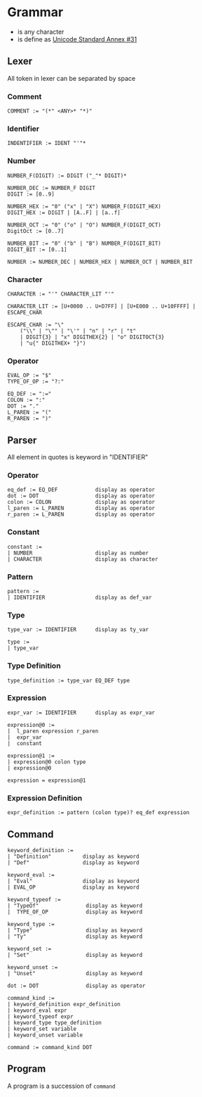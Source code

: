 # Grammar

- _<ANY>_ is any character
- _<IDENT>_ is define as [Unicode Standard Annex #31](https://www.unicode.org/reports/tr31/)

## Lexer

All token in lexer can be separated by space

### Comment

```ebnf
COMMENT := "(*" <ANY>* "*)"
```

### Identifier

```ebnf
INDENTIFIER := IDENT "'"*
```

### Number

```ebnf
NUMBER_F(DIGIT) := DIGIT ("_"* DIGIT)*
```

```ebnf
NUMBER_DEC := NUMBER_F DIGIT
DIGIT := [0..9]

NUMBER_HEX := "0" ("x" | "X") NUMBER_F(DIGIT_HEX)
DIGIT_HEX := DIGIT | [A..F] | [a..f]

NUMBER_OCT := "0" ("o" | "O") NUMBER_F(DIGIT_OCT)
DigitOct := [0..7]

NUMBER_BIT := "0" ("b" | "B") NUMBER_F(DIGIT_BIT)
DIGIT_BIT := [0..1]

NUMBER := NUMBER_DEC | NUMBER_HEX | NUMBER_OCT | NUMBER_BIT
```

### Character

```ebnf
CHARACTER := "'" CHARACTER_LIT "'"

CHARACTER_LIT := [U+0000 .. U+D7FF] | [U+E000 .. U+10FFFF] | ESCAPE_CHAR

ESCAPE_CHAR := "\"
    ("\\" | "\"" | "\'" | "n" | "r" | "t"
    | DIGIT{3} | "x" DIGITHEX{2} | "o" DIGITOCT{3}
    | "u{" DIGITHEX+ "}")
```

### Operator

```ebnf
EVAL_OP := "$"
TYPE_OF_OP := "?:"

EQ_DEF := ":="
COLON := ":"
DOT := "."
L_PAREN := "("
R_PAREN := ")"

```

## Parser

All element in quotes is keyword in "IDENTIFIER"

### Operator

```
eq_def := EQ_DEF            display as operator
dot := DOT                  display as operator
colon := COLON              display as operator
l_paren := L_PAREN          display as operator
r_paren := L_PAREN          display as operator
```

### Constant

```
constant :=
| NUMBER                    display as number
| CHARACTER                 display as character
```

### Pattern

```ebnf
pattern :=
| IDENTIFIER                display as def_var
```

### Type

```ebnf
type_var := IDENTIFIER      display as ty_var

type :=
| type_var
```

### Type Definition

```ebnf
type_definition := type_var EQ_DEF type
```

### Expression

```ebnf
expr_var := IDENTIFIER      display as expr_var

expression@0 :=
|  l_paren expression r_paren
|  expr_var
|  constant

expression@1 :=
| expression@0 colon type
| expression@0

expression = expression@1
```

### Expression Definition

```ebnf
expr_definition := pattern (colon type)? eq_def expression
```

## Command

```ebnf
keyword_definition :=
| "Definition"          display as keyword
| "Def"                 display as keyword
```

```ebnf
keyword_eval :=
| "Eval"                display as keyword
| EVAL_OP               display as keyword
```

```ebnf
keyword_typeof :=
| "TypeOf"               display as keyword
|  TYPE_OF_OP            display as keyword
```

```ebnf
keyword_type :=
| "Type"                 display as keyword
| "Ty"                   display as keyword
```

```ebnf
keyword_set :=
| "Set"                  display as keyword
```

```ebnf
keyword_unset :=
| "Unset"                display as keyword
```

```ebnf
dot := DOT               display as operator
```

```ebnf
command_kind :=
| keyword_definition expr_definition
| keyword_eval expr
| keyword_typeof expr
| keyword_type type_definition
| keyword_set variable
| keyword_unset variable

command := command_kind DOT
```

## Program

A program is a succession of `command`
